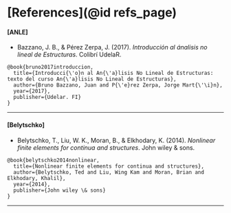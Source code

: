 # [References](@id refs_page)

#### [ANLE]

- Bazzano, J. B., & Pérez Zerpa, J. (2017). *Introducción al ánalisis no lineal de Estructuras*. Colibrí UdelaR.

```
@book{bruno2017introduccion,
  title={Introducci{\'o}n al An{\'a}lisis No Lineal de Estructuras: texto del curso An{\'a}lisis No Lineal de Estructuras},
  author={Bruno Bazzano, Juan and P{\'e}rez Zerpa, Jorge Mart{\'\i}n},
  year={2017},
  publisher={Udelar. FI}
}
```

----

#### [Belytschko]

- Belytschko, T., Liu, W. K., Moran, B., & Elkhodary, K. (2014). *Nonlinear finite elements for continua and structures*. John wiley & sons.

```
@book{belytschko2014nonlinear,
  title={Nonlinear finite elements for continua and structures},
  author={Belytschko, Ted and Liu, Wing Kam and Moran, Brian and Elkhodary, Khalil},
  year={2014},
  publisher={John wiley \& sons}
}
```
----
